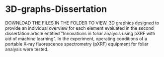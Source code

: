 # 3D-graphs-Dissertation
DOWNLOAD THE FILES IN THE FOLDER TO VIEW.
3D graphics designed to provide an individual overview for each element evaluated in the second dissertation article entitled "Innovations in foliar analysis using pXRF with aid of machine learning". In the experiment, operating conditions of a portable X-ray fluorescence spectrometry (pXRF) equipment for foliar analysis were tested. 

